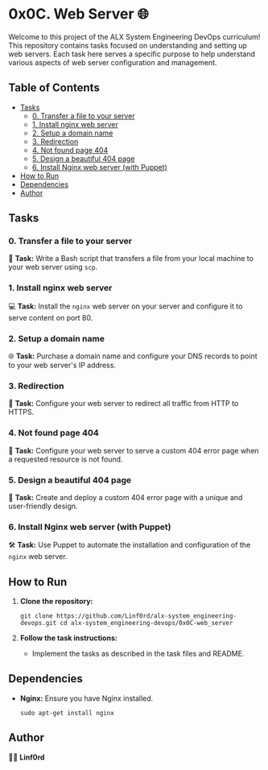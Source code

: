 
# 0x0C. Web Server 🌐

Welcome to this project of the ALX System Engineering DevOps curriculum! This repository contains tasks focused on understanding and setting up web servers. Each task here serves a specific purpose to help understand various aspects of web server configuration and management.

## Table of Contents

-   [Tasks](#tasks)
    -   [0. Transfer a file to your server](#0-transfer-a-file-to-your-server)
    -   [1. Install nginx web server](#1-install-nginx-web-server)
    -   [2. Setup a domain name](#2-setup-a-domain-name)
    -   [3. Redirection](#3-redirection)
    -   [4. Not found page 404](#4-not-found-page-404)
    -   [5. Design a beautiful 404 page](#5-design-a-beautiful-404-page)
    -   [6. Install Nginx web server (with Puppet)](#6-install-nginx-web-server-with-puppet)
-   [How to Run](#how-to-run)
-   [Dependencies](#dependencies)
-   [Author](#author)

## Tasks

### 0. Transfer a file to your server

📂 **Task:** Write a Bash script that transfers a file from your local machine to your web server using `scp`.

### 1. Install nginx web server

💻 **Task:** Install the `nginx` web server on your server and configure it to serve content on port 80.

### 2. Setup a domain name

🌐 **Task:** Purchase a domain name and configure your DNS records to point to your web server's IP address.

### 3. Redirection

🔀 **Task:** Configure your web server to redirect all traffic from HTTP to HTTPS.

### 4. Not found page 404

🚫 **Task:** Configure your web server to serve a custom 404 error page when a requested resource is not found.

### 5. Design a beautiful 404 page

🎨 **Task:** Create and deploy a custom 404 error page with a unique and user-friendly design.

### 6. Install Nginx web server (with Puppet)

🛠️ **Task:** Use Puppet to automate the installation and configuration of the `nginx` web server.

## How to Run

1.  **Clone the repository:**
        
    `git clone https://github.com/Linf0rd/alx-system_engineering-devops.git
    cd alx-system_engineering-devops/0x0C-web_server` 
    
2.  **Follow the task instructions:**
    
    -   Implement the tasks as described in the task files and README.

## Dependencies

-   **Nginx:**  Ensure you have Nginx installed.
        
    `sudo apt-get install nginx` 
    

## Author

👨‍💻 **Linf0rd**